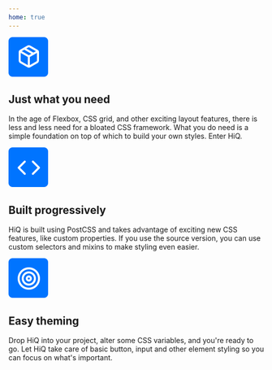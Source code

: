 ```yaml
---
home: true
---
```


<div class="features">
  <div class="feature">
    <img src="./assets/what-you-need.svg" alt="">
    <h2>Just what you need</h2>
    <p>In the age of Flexbox, CSS grid, and other exciting layout features, there is less and less need for a bloated CSS framework. What you do need is a simple foundation on top of which to build your own styles. Enter HiQ.</p>
  </div>
  <div class="feature">
    <img src="./assets/built-progressively.svg" alt="">
    <h2>Built progressively</h2>
    <p>HiQ is built using PostCSS and takes advantage of exciting new CSS features, like custom properties. If you use the source version, you can use custom selectors and mixins to make styling even easier.</p>
  </div>
  <div class="feature">
      <img src="./assets/easy-theming.svg" alt="">
      <h2>Easy theming</h2>
      <p>Drop HiQ into your project, alter some CSS variables, and you're ready to go. Let HiQ take care of basic button, input and other element styling so you can focus on what's important.</p>
    </div>
</div>
